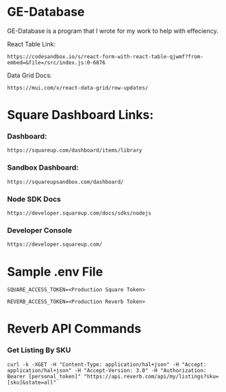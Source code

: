 # GE-Database

GE-Database is a program that I wrote for my work to help with effeciency.

React Table Link:
```
https://codesandbox.io/s/react-form-with-react-table-qjwmf?from-embed=&file=/src/index.js:0-6876
```

Data Grid Docs:
```
https://mui.com/x/react-data-grid/row-updates/
```

# Square Dashboard Links:

### Dashboard:
```
https://squareup.com/dashboard/items/library
```

### Sandbox Dashboard:
```
https://squareupsandbox.com/dashboard/
```

### Node SDK Docs
```
https://developer.squareup.com/docs/sdks/nodejs
```

### Developer Console
```
https://developer.squareup.com/
```

# Sample .env File

```
SQUARE_ACCESS_TOKEN=<Production Square Token>

REVERB_ACCESS_TOKEN=<Production Reverb Token>
```

# Reverb API Commands

### Get Listing By SKU
```
curl -k -XGET -H "Content-Type: application/hal+json" -H "Accept: application/hal+json" -H "Accept-Version: 3.0" -H "Authorization: Bearer [personal_token]" "https://api.reverb.com/api/my/listings?sku=[sku]&state=all"
```
